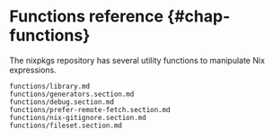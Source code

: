 # Functions reference {#chap-functions}

The nixpkgs repository has several utility functions to manipulate Nix expressions.

```{=include=} sections
functions/library.md
functions/generators.section.md
functions/debug.section.md
functions/prefer-remote-fetch.section.md
functions/nix-gitignore.section.md
functions/fileset.section.md
```
